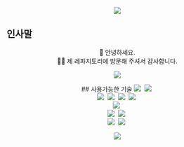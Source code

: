 <!-- 아이콘 관련 URL: https://simpleicons.org/ -->
<!-- 뱃지 관련 URL: https://shields.io/ -->
<p align="center">
  <img src="https://capsule-render.vercel.app/api?type=Waving&color=007E7E&height=100&section=header&text=Gitsunmin&fontColor=F4631E&fontAlignX=45&fontAlignY=35&fontSize=40&animation=twinkling"/>
</p>

## 인사말
<p align="center">
  👋 안녕하세요. <br />
  👍🏻 제 레파지토리에 방문해 주셔서 감사합니다. <br />
</p>

<p align="center">
  <img src="https://github-readme-stats.vercel.app/api?username=gitsunmin&show_icons=true&theme=algolia"/>
</p>

<p align="center">
  ## 사용가능한 기술
  <!-- 사용가능한 언어 -->
  <img src="https://img.shields.io/badge/-JavaScript-yellow?logo=javascript&logoColor=white"/>&nbsp
  <img src="https://img.shields.io/badge/-TypeScript-blue?logo=typescript&logoColor=white"/>&nbsp
  <br />
  <!-- 사용가능한 프래임워크 및 라이브러리 -->
  <img src="https://img.shields.io/badge/-Vue-42B883?logo=Vue.js&logoColor=white"/>&nbsp
  <img src="https://img.shields.io/badge/-React-61DBFB?logo=react&logoColor=white"/>&nbsp
  <img src="https://img.shields.io/badge/-Svelte-EC4f27?logo=svelte&logoColor=white"/>&nbsp
  <img src="https://img.shields.io/badge/-Electron-47848F?logo=electron&logoColor=white"/>&nbsp
  <br />
  <img src="https://img.shields.io/badge/-GraphQL-E10098?logo=graphql&logoColor=white"/>&nbsp
  <br />
  <!-- About Testing -->
  <img src="https://img.shields.io/badge/-Storybook-FF4785?logo=storybook&logoColor=white"/>&nbsp
  <img src="https://img.shields.io/badge/-Jest-C21325?logo=jest&logoColor=white"/>&nbsp
  <br />
  <!-- About Style -->
  <img src="https://img.shields.io/badge/-Scss/Sass-CC6699?logo=sass&logoColor=white"/>&nbsp
  <img src="https://img.shields.io/badge/-StyledComponents-DB7093?logo=styledComponents&logoColor=white"/>&nbsp
</p>

<p align="center">
  <img src="https://capsule-render.vercel.app/api?type=Waving&color=007E7E&height=50&section=footer"/>
</p>
